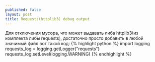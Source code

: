 ```yaml
---
published: false
layout: post
title: Requests(httplib3) debug output
---
```


Для отключения мусора, что может выдавать либа httplib3(из комплекта либы requests), достаточно просто добавить в любой значимый файл вот такой код:
{% highlight python %}
import logging
requests_log = logging.getLogger("requests")
requests_log.setLevel(logging.WARNING)
{% endhighlight %}